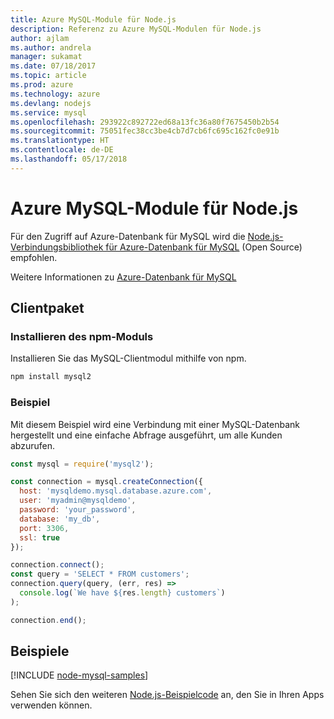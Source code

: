 ```yaml
---
title: Azure MySQL-Module für Node.js
description: Referenz zu Azure MySQL-Modulen für Node.js
author: ajlam
ms.author: andrela
manager: sukamat
ms.date: 07/18/2017
ms.topic: article
ms.prod: azure
ms.technology: azure
ms.devlang: nodejs
ms.service: mysql
ms.openlocfilehash: 293922c892722ed68a13fc36a80f7675450b2b54
ms.sourcegitcommit: 75051fec38cc3be4cb7d7cb6fc695c162fc0e91b
ms.translationtype: HT
ms.contentlocale: de-DE
ms.lasthandoff: 05/17/2018
---
```

# <a name="azure-mysql-modules-for-nodejs"></a>Azure MySQL-Module für Node.js

Für den Zugriff auf Azure-Datenbank für MySQL wird die [Node.js-Verbindungsbibliothek für Azure-Datenbank für MySQL](https://github.com/sidorares/node-mysql2) (Open Source) empfohlen. 

Weitere Informationen zu [Azure-Datenbank für MySQL](https://docs.microsoft.com/azure/MySQL/)

## <a name="client-package"></a>Clientpaket

### <a name="install-the-npm-module"></a>Installieren des npm-Moduls

Installieren Sie das MySQL-Clientmodul mithilfe von npm.

```bash
npm install mysql2
```   

### <a name="example"></a>Beispiel

Mit diesem Beispiel wird eine Verbindung mit einer MySQL-Datenbank hergestellt und eine einfache Abfrage ausgeführt, um alle Kunden abzurufen.

```javascript
const mysql = require('mysql2');

const connection = mysql.createConnection({
  host: 'mysqldemo.mysql.database.azure.com',
  user: 'myadmin@mysqldemo',
  password: 'your_password',
  database: 'my_db',
  port: 3306,
  ssl: true
});

connection.connect();
const query = 'SELECT * FROM customers';
connection.query(query, (err, res) =>
  console.log(`We have ${res.length} customers`)
);

connection.end();
```

## <a name="samples"></a>Beispiele

[!INCLUDE [node-mysql-samples](../docs-ref-conceptual/includes/mysql-samples.md)]

Sehen Sie sich den weiteren [Node.js-Beispielcode](https://azure.microsoft.com/resources/samples/?platform=nodejs) an, den Sie in Ihren Apps verwenden können.
